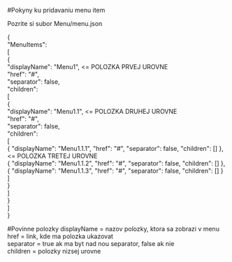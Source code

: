 #Pokyny ku pridavaniu menu item

Pozrite si subor Menu/menu.json  

{  
    "MenuItems":  
    [  
        {  
            "displayName": "Menu1",       <= POLOZKA PRVEJ UROVNE  
            "href": "#",  
            "separator": false,  
            "children":   
            [  
                {  
                    "displayName": "Menu1.1",       <= POLOZKA DRUHEJ UROVNE   
                    "href": "#",  
                    "separator": false,  
                    "children":   
                    [  
                        { "displayName": "Menu1.1.1", "href": "#", "separator": false, "children": [] },    <= POLOZKA TRETEJ UROVNE  
                        { "displayName": "Menu1.1.2", "href": "#", "separator": false, "children": [] },  
                        { "displayName": "Menu1.1.3", "href": "#", "separator": false, "children": [] }  
                    ]  
                }  
            ]  
        }  
    ]  
}  
  

#Povinne polozky
displayName = nazov polozky, ktora sa zobrazi v menu  
href = link, kde ma polozka ukazovat  
separator = true ak ma byt nad nou separator, false ak nie  
children = polozky nizsej urovne  